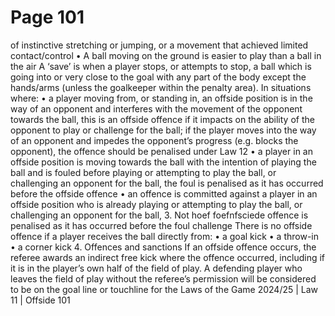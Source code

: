 # Page 101

of instinctive stretching or jumping, or a movement that achieved limited
contact/control
• A ball moving on the ground is easier to play than a ball in the air
A ‘save’ is when a player stops, or attempts to stop, a ball which is going into or
very close to the goal with any part of the body except the hands/arms (unless
the goalkeeper within the penalty area).
In situations where:
• a player moving from, or standing in, an offside position is in the way of an
opponent and interferes with the movement of the opponent towards the ball,
this is an offside offence if it impacts on the ability of the opponent to play or
challenge for the ball; if the player moves into the way of an opponent and
impedes the opponent’s progress (e.g. blocks the opponent), the offence
should be penalised under Law 12
• a player in an offside position is moving towards the ball with the intention of
playing the ball and is fouled before playing or attempting to play the ball,
or challenging an opponent for the ball, the foul is penalised as it has occurred
before the offside offence
• an offence is committed against a player in an offside position who is already
playing or attempting to play the ball, or challenging an opponent for the ball,
3. Not hoef foefnfsciede offence is penalised as it has occurred before the foul challenge
There is no offside offence if a player receives the ball directly from:
• a goal kick
• a throw-in
• a corner kick
4. Offences and sanctions
If an offside offence occurs, the referee awards an indirect free kick where the
offence occurred, including if it is in the player’s own half of the field of play.
A defending player who leaves the field of play without the referee’s
permission will be considered to be on the goal line or touchline for the
Laws of the Game 2024/25 | Law 11 | Offside 101

